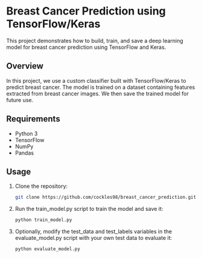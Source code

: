 # Breast Cancer Prediction using TensorFlow/Keras

This project demonstrates how to build, train, and save a deep learning model for breast cancer prediction using TensorFlow and Keras.

## Overview

In this project, we use a custom classifier built with TensorFlow/Keras to predict breast cancer. The model is trained on a dataset containing features extracted from breast cancer images. We then save the trained model for future use.

## Requirements

- Python 3
- TensorFlow
- NumPy
- Pandas

## Usage

1. Clone the repository:

   ```bash
   git clone https://github.com/cockles98/breast_cancer_prediction.git
   ```
   
2. Run the train_model.py script to train the model and save it:

   ```bash
   python train_model.py
   ```

3. Optionally, modify the test_data and test_labels variables in the evaluate_model.py script with your own test data to evaluate it:

   ``` bash
   python evaluate_model.py
   ```

